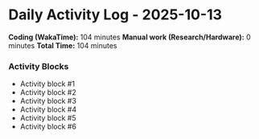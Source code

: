 # Daily Activity Log - 2025-10-13

**Coding (WakaTime):** 104 minutes
**Manual work (Research/Hardware):** 0 minutes
**Total Time:** 104 minutes

### Activity Blocks
- Activity block #1
- Activity block #2
- Activity block #3
- Activity block #4
- Activity block #5
- Activity block #6
